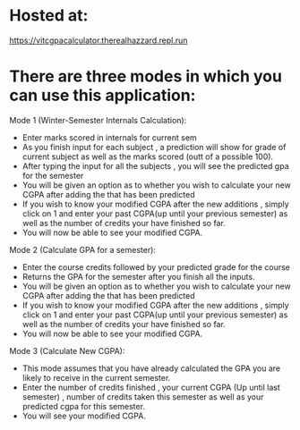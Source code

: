 # Hosted at:
https://vitcgpacalculator.therealhazzard.repl.run

# There are three modes in which you can use this application:

Mode 1 (Winter-Semester Internals Calculation):
- Enter marks scored in internals for current sem
- As you finish input for each subject , a prediction will show for grade of current subject as well as the marks scored (outt of a possible 100).
- After typing the input for all the subjects , you will see the predicted gpa for the semester
- You will be given an option as to whether you wish to calculate your new CGPA after adding the that has been predicted
- If you wish to know your modified CGPA after the new additions , simply click on 1 and enter your past CGPA(up until your previous semester) as well as the number of credits your have finished so far.
- You will now be able to see your modified CGPA.

Mode 2 (Calculate GPA for a semester):

- Enter the course credits followed by your predicted grade for the course
- Returns the GPA for the semester after you finish all the inputs.
- You will be given an option as to whether you wish to calculate your new CGPA after adding the that has been predicted
- If you wish to know your modified CGPA after the new additions , simply click on 1 and enter your past CGPA(up until your previous semester) as well as the number of credits your have finished so far.
- You will now be able to see your modified CGPA.

Mode 3 (Calculate New CGPA):

- This mode assumes that you have already calculated the GPA you are likely to receive in the current semester.
- Enter the number of credits finished , your current CGPA (Up until last semester) , number of credits taken this semester as well as your predicted cgpa for this semester.
- You will see your modified CGPA.
